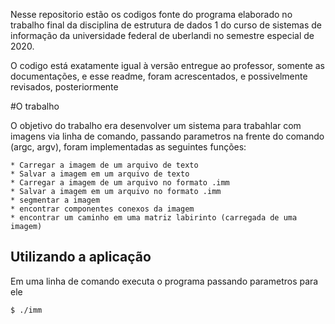 Nesse repositorio estão os codigos fonte do programa elaborado no trabalho final da disciplina de estrutura de dados 1 do curso de sistemas de informação da universidade federal de uberlandi no semestre especial de 2020.

O codigo está exatamente igual à versão entregue ao professor, somente as documentações, e esse readme, foram acrescentados, e possivelmente revisados, posteriormente

#O trabalho

O objetivo do trabalho era desenvolver um sistema para trabahlar com imagens via linha de comando, passando parametros na frente do comando (argc, argv), foram implementadas as seguintes funções:

	* Carregar a imagem de um arquivo de texto
	* Salvar a imagem em um arquivo de texto
	* Carregar a imagem de um arquivo no formato .imm
	* Salvar a imagem em um arquivo no formato .imm
	* segmentar a imagem
	* encontrar componentes conexos da imagem
	* encontrar um caminho em uma matriz labirinto (carregada de uma imagem)

## Utilizando a aplicação

Em uma linha de comando executa o programa passando parametros para ele

```
$ ./imm 
```
